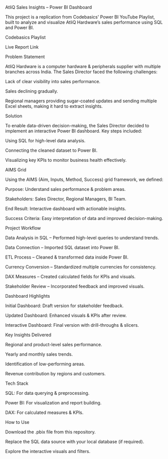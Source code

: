 AtliQ Sales Insights – Power BI Dashboard

This project is a replication from Codebasics' Power BI YouTube Playlist, built to analyze and visualize AtliQ Hardware’s sales performance using SQL and Power BI.

Codebasics Playlist

Live Report Link

Problem Statement

AtliQ Hardware is a computer hardware & peripherals supplier with multiple branches across India.
The Sales Director faced the following challenges:

Lack of clear visibility into sales performance.

Sales declining gradually.

Regional managers providing sugar-coated updates and sending multiple Excel sheets, making it hard to extract insights.

Solution

To enable data-driven decision-making, the Sales Director decided to implement an interactive Power BI dashboard.
Key steps included:

Using SQL for high-level data analysis.

Connecting the cleaned dataset to Power BI.

Visualizing key KPIs to monitor business health effectively.

AIMS Grid

Using the AIMS (Aim, Inputs, Method, Success) grid framework, we defined:

Purpose: Understand sales performance & problem areas.

Stakeholders: Sales Director, Regional Managers, BI Team.

End Result: Interactive dashboard with actionable insights.

Success Criteria: Easy interpretation of data and improved decision-making.

Project Workflow

Data Analysis in SQL – Performed high-level queries to understand trends.

Data Connection – Imported SQL dataset into Power BI.

ETL Process – Cleaned & transformed data inside Power BI.

Currency Conversion – Standardized multiple currencies for consistency.

DAX Measures – Created calculated fields for KPIs and visuals.

Stakeholder Review – Incorporated feedback and improved visuals.

Dashboard Highlights

Initial Dashboard: Draft version for stakeholder feedback.

Updated Dashboard: Enhanced visuals & KPIs after review.

Interactive Dashboard: Final version with drill-throughs & slicers.

Key Insights Delivered

Regional and product-level sales performance.

Yearly and monthly sales trends.

Identification of low-performing areas.

Revenue contribution by regions and customers.

Tech Stack

SQL: For data querying & preprocessing.

Power BI: For visualization and report building.

DAX: For calculated measures & KPIs.

How to Use

Download the .pbix file from this repository.

Replace the SQL data source with your local database (if required).

Explore the interactive visuals and filters.
